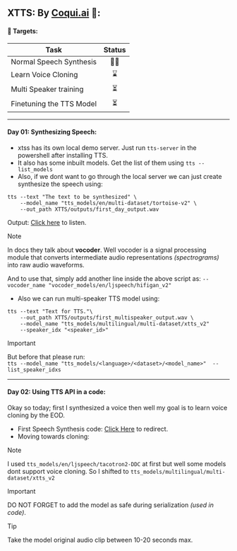 ## XTTS: By [Coqui.ai](https://docs.coqui.ai/en/latest/models/xtts.html) 🐸:

#### 🎯 Targets:

| Task                  | Status   |
|-----------------------|:--------:|
| Normal Speech Synthesis | 🏊‍♂️ |
| Learn Voice Cloning     | ⌛ |
| Multi Speaker training  | ⏳ |
| Finetuning the TTS Model| ⏳ |

---
#### Day 01: **Synthesizing Speech**:

- xtss has its own local demo server. Just run `tts-server` in the powershell after installing TTS.
- It also has some inbuilt models. Get the list of them using `tts --list_models`
- Also, if we dont want to go through the local server we can just create synthesize the speech using:
```pwsh
tts --text "The text to be synthesized" \
    --model_name "tts_models/en/multi-dataset/tortoise-v2" \
    --out_path XTTS/outputs/first_day_output.wav
```

Output: [Click here](./outputs/first_day_output.wav) to listen.

> [!Note]
> In docs they talk about **vocoder**. 
> Well vocoder is a signal processing module that converts intermediate audio representations *(spectrograms)* into raw audio waveforms.
>
> And to use that, simply add another line inside the above script as:
> `--vocoder_name "vocoder_models/en/ljspeech/hifigan_v2"`

- Also we can run multi-speaker TTS model using:
```pwsh 
tts --text "Text for TTS."\
    --out_path XTTS/outputs/first_multispeaker_output.wav \
    --model_name "tts_models/multilingual/multi-dataset/xtts_v2"  
    --speaker_idx "<speaker_id>"
```

> [!Important]
> But before that please run: \
> `tts --model_name "tts_models/<language>/<dataset>/<model_name>"  --list_speaker_idxs` 

---
#### Day 02: **Using TTS API in a code**:

Okay so today; first I synthesized a voice then well my goal is to learn voice cloning by the EOD. 

- First Speech Synthesis code: [Click Here](./TTS_api_using_day_02.py) to redirect.
- Moving towards cloning: 

> [!Note]
> I used `tts_models/en/ljspeech/tacotron2-DDC` at first but well some models dont support voice cloning. So I shifted to `tts_models/multilingual/multi-dataset/xtts_v2`

> [!Important]
> DO NOT FORGET to add the model as safe during serialization *(used in code)*. 

> [!tip]
> Take the model original audio clip between 10-20 seconds max.
